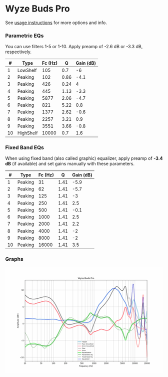 # Wyze Buds Pro
See [usage instructions](https://github.com/jaakkopasanen/AutoEq#usage) for more options and info.

### Parametric EQs
You can use filters 1-5 or 1-10. Apply preamp of -2.6 dB or -3.3 dB, respectively.

|   # | Type      |   Fc (Hz) |    Q |   Gain (dB) |
|-----|-----------|-----------|------|-------------|
|   1 | LowShelf  |       105 | 0.7  |        -6   |
|   2 | Peaking   |       102 | 0.86 |        -4.1 |
|   3 | Peaking   |       426 | 0.24 |         4   |
|   4 | Peaking   |       445 | 1.13 |        -3.3 |
|   5 | Peaking   |      5877 | 2.06 |        -4.7 |
|   6 | Peaking   |       821 | 5.22 |         0.8 |
|   7 | Peaking   |      1377 | 2.62 |        -0.6 |
|   8 | Peaking   |      2257 | 3.21 |         0.9 |
|   9 | Peaking   |      3551 | 3.66 |        -0.8 |
|  10 | HighShelf |     10000 | 0.7  |         1.6 |

### Fixed Band EQs
When using fixed band (also called graphic) equalizer, apply preamp of **-3.4 dB** (if available) and set gains manually with these parameters.

|   # | Type    |   Fc (Hz) |    Q |   Gain (dB) |
|-----|---------|-----------|------|-------------|
|   1 | Peaking |        31 | 1.41 |        -5.9 |
|   2 | Peaking |        62 | 1.41 |        -5.7 |
|   3 | Peaking |       125 | 1.41 |        -3   |
|   4 | Peaking |       250 | 1.41 |         2.5 |
|   5 | Peaking |       500 | 1.41 |        -0.1 |
|   6 | Peaking |      1000 | 1.41 |         2.5 |
|   7 | Peaking |      2000 | 1.41 |         2.2 |
|   8 | Peaking |      4000 | 1.41 |        -2   |
|   9 | Peaking |      8000 | 1.41 |        -2   |
|  10 | Peaking |     16000 | 1.41 |         3.5 |

### Graphs
![](./Wyze%20Buds%20Pro.png)
